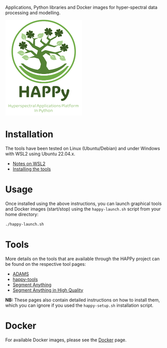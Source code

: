 Applications, Python libraries and Docker images for hyper-spectral data processing and modelling.

![HAPPy logo](img/logo.png)

# Installation

The tools have been tested on Linux (Ubuntu/Debian) and under Windows with 
WSL2 using Ubuntu 22.04.x.

* [Notes on WSL2](wsl2.md)
* [Installing the tools](installation.md)

# Usage

Once installed using the above instructions, you can launch graphical tools
and Docker images (start/stop) using the `happy-launch.sh` script from your 
home directory:

```bash
./happy-launch.sh
```

# Tools

More details on the tools that are available through the HAPPy project can
be found on the respective tool pages:

* [ADAMS](adams.md)
* [happy-tools](happy_tools/index.md)
* [Segment Anything](sam.md)
* [Segment Anything in High Quality](sam-hq.md)

**NB:** These pages also contain detailed instructions on how to install them, 
which you can ignore if you used the `happy-setup.sh` installation script.


# Docker

For available Docker images, please see the [Docker](docker.md) page.
